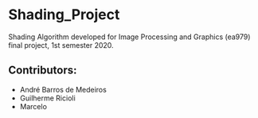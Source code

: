# Shading_Project
Shading Algorithm developed for Image Processing and Graphics (ea979) final project, 1st semester 2020.

## Contributors:
  - André Barros de Medeiros
  - Guilherme Ricioli
  - Marcelo
